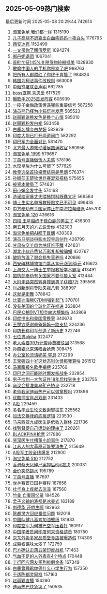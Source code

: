 ## 2025-05-09热门搜索 
最后更新时间 2025-05-08 20:29:44.742614 
1. [淘宝免单 我们都一样](https://s.weibo.com/weibo?q=%E6%B7%98%E5%AE%9D%E5%85%8D%E5%8D%95%20%E6%88%91%E4%BB%AC%E9%83%BD%E4%B8%80%E6%A0%B7&t=31&band_rank=1&Refer=top) 1315190
1. [儿子高烧不退查出白血病妈妈一夜白头](https://s.weibo.com/weibo?q=%23%E5%84%BF%E5%AD%90%E9%AB%98%E7%83%A7%E4%B8%8D%E9%80%80%E6%9F%A5%E5%87%BA%E7%99%BD%E8%A1%80%E7%97%85%E5%A6%88%E5%A6%88%E4%B8%80%E5%A4%9C%E7%99%BD%E5%A4%B4%23&t=31&band_rank=1&Refer=top) 1176795
1. [西安冰雹](https://s.weibo.com/weibo?q=%E8%A5%BF%E5%AE%89%E5%86%B0%E9%9B%B9&t=31&band_rank=2&Refer=top) 1152499
1. [一文带你了解俄罗斯](https://s.weibo.com/weibo?q=%23%E4%B8%80%E6%96%87%E5%B8%A6%E4%BD%A0%E4%BA%86%E8%A7%A3%E4%BF%84%E7%BD%97%E6%96%AF%23&t=31&band_rank=3&Refer=top) 1094274
1. [郑丹妮退团](https://s.weibo.com/weibo?q=%23%E9%83%91%E4%B8%B9%E5%A6%AE%E9%80%80%E5%9B%A2%23&t=31&band_rank=4&Refer=top) 1067041
1. [首批加征145%关税货物轮船抵美](https://s.weibo.com/weibo?q=%23%E9%A6%96%E6%89%B9%E5%8A%A0%E5%BE%81145%25%E5%85%B3%E7%A8%8E%E8%B4%A7%E7%89%A9%E8%BD%AE%E8%88%B9%E6%8A%B5%E7%BE%8E%23&t=31&band_rank=5&Refer=top) 1028930
1. [敢偷中国人的手机你是疯了吧](https://s.weibo.com/weibo?q=%E6%95%A2%E5%81%B7%E4%B8%AD%E5%9B%BD%E4%BA%BA%E7%9A%84%E6%89%8B%E6%9C%BA%E4%BD%A0%E6%98%AF%E7%96%AF%E4%BA%86%E5%90%A7&t=31&band_rank=2&Refer=top) 988763
1. [把所有人都熬红了你终于肯播了](https://s.weibo.com/weibo?q=%E6%8A%8A%E6%89%80%E6%9C%89%E4%BA%BA%E9%83%BD%E7%86%AC%E7%BA%A2%E4%BA%86%E4%BD%A0%E7%BB%88%E4%BA%8E%E8%82%AF%E6%92%AD%E4%BA%86&t=31&band_rank=4&Refer=top) 984824
1. [韩国为柯洁事件改规则](https://s.weibo.com/weibo?q=%23%E9%9F%A9%E5%9B%BD%E4%B8%BA%E6%9F%AF%E6%B4%81%E4%BA%8B%E4%BB%B6%E6%94%B9%E8%A7%84%E5%88%99%23&t=31&band_rank=5&Refer=top) 663009
1. [中俄签署联合声明](https://s.weibo.com/weibo?q=%23%E4%B8%AD%E4%BF%84%E7%AD%BE%E7%BD%B2%E8%81%94%E5%90%88%E5%A3%B0%E6%98%8E%23&t=31&band_rank=6&Refer=top) 662785
1. [boss直聘 秀恩爱](https://s.weibo.com/weibo?q=boss%E7%9B%B4%E8%81%98%20%E7%A7%80%E6%81%A9%E7%88%B1&t=31&band_rank=6&Refer=top) 617529
1. [曝歌手2025首发阵容](https://s.weibo.com/weibo?q=%23%E6%9B%9D%E6%AD%8C%E6%89%8B2025%E9%A6%96%E5%8F%91%E9%98%B5%E5%AE%B9%23&t=31&band_rank=7&Refer=top) 608939
1. [一揽子金融政策传递哪些重要信号](https://s.weibo.com/weibo?q=%23%E4%B8%80%E6%8F%BD%E5%AD%90%E9%87%91%E8%9E%8D%E6%94%BF%E7%AD%96%E4%BC%A0%E9%80%92%E5%93%AA%E4%BA%9B%E9%87%8D%E8%A6%81%E4%BF%A1%E5%8F%B7%23&t=31&band_rank=10&Refer=top) 587258
1. [演员熊乃槿为小猫悟空发声](https://s.weibo.com/weibo?q=%23%E6%BC%94%E5%91%98%E7%86%8A%E4%B9%83%E6%A7%BF%E4%B8%BA%E5%B0%8F%E7%8C%AB%E6%82%9F%E7%A9%BA%E5%8F%91%E5%A3%B0%23&t=31&band_rank=10&Refer=top) 585523
1. [赵丽颖说换发色是换个心情](https://s.weibo.com/weibo?q=%23%E8%B5%B5%E4%B8%BD%E9%A2%96%E8%AF%B4%E6%8D%A2%E5%8F%91%E8%89%B2%E6%98%AF%E6%8D%A2%E4%B8%AA%E5%BF%83%E6%83%85%23&t=31&band_rank=11&Refer=top) 585010
1. [赵丽颖粉发白裙](https://s.weibo.com/weibo?q=%23%E8%B5%B5%E4%B8%BD%E9%A2%96%E7%B2%89%E5%8F%91%E7%99%BD%E8%A3%99%23&t=31&band_rank=12&Refer=top) 583458
1. [白鹿名牌变白梦妍](https://s.weibo.com/weibo?q=%23%E7%99%BD%E9%B9%BF%E5%90%8D%E7%89%8C%E5%8F%98%E7%99%BD%E6%A2%A6%E5%A6%8D%23&t=31&band_rank=7&Refer=top) 582929
1. [印度大坝已打开两道闸门](https://s.weibo.com/weibo?q=%E5%8D%B0%E5%BA%A6%E5%A4%A7%E5%9D%9D%E5%B7%B2%E6%89%93%E5%BC%80%E4%B8%A4%E9%81%93%E9%97%B8%E9%97%A8&t=31&band_rank=13&Refer=top) 582292
1. [印巴军力全面对比](https://s.weibo.com/weibo?q=%23%E5%8D%B0%E5%B7%B4%E5%86%9B%E5%8A%9B%E5%85%A8%E9%9D%A2%E5%AF%B9%E6%AF%94%23&t=31&band_rank=14&Refer=top) 581470
1. [北方最大游戏动漫展圆满收官](https://s.weibo.com/weibo?q=%23%E5%8C%97%E6%96%B9%E6%9C%80%E5%A4%A7%E6%B8%B8%E6%88%8F%E5%8A%A8%E6%BC%AB%E5%B1%95%E5%9C%86%E6%BB%A1%E6%94%B6%E5%AE%98%23&t=31&band_rank=15&Refer=top) 580956
1. [淘宝免单 1999](https://s.weibo.com/weibo?q=%E6%B7%98%E5%AE%9D%E5%85%8D%E5%8D%95%201999&t=31&band_rank=44&Refer=top) 579657
1. [丁禹兮直播做饭人夫感](https://s.weibo.com/weibo?q=%E4%B8%81%E7%A6%B9%E5%85%AE%E7%9B%B4%E6%92%AD%E5%81%9A%E9%A5%AD%E4%BA%BA%E5%A4%AB%E6%84%9F&t=31&band_rank=17&Refer=top) 578196
1. [水饺皇后为什么可惜了](https://s.weibo.com/weibo?q=%23%E6%B0%B4%E9%A5%BA%E7%9A%87%E5%90%8E%E4%B8%BA%E4%BB%80%E4%B9%88%E5%8F%AF%E6%83%9C%E4%BA%86%23&t=31&band_rank=18&Refer=top) 577629
1. [教皇选举首轮投票结果是黑烟](https://s.weibo.com/weibo?q=%23%E6%95%99%E7%9A%87%E9%80%89%E4%B8%BE%E9%A6%96%E8%BD%AE%E6%8A%95%E7%A5%A8%E7%BB%93%E6%9E%9C%E6%98%AF%E9%BB%91%E7%83%9F%23&t=31&band_rank=19&Refer=top) 576374
1. [孙颖莎王楚钦世乒赛混双搭档](https://s.weibo.com/weibo?q=%23%E5%AD%99%E9%A2%96%E8%8E%8E%E7%8E%8B%E6%A5%9A%E9%92%A6%E4%B8%96%E4%B9%92%E8%B5%9B%E6%B7%B7%E5%8F%8C%E6%90%AD%E6%A1%A3%23&t=31&band_rank=20&Refer=top) 575655
1. [被资本做局了](https://s.weibo.com/weibo?q=%E8%A2%AB%E8%B5%84%E6%9C%AC%E5%81%9A%E5%B1%80%E4%BA%86&t=31&band_rank=11&Refer=top) 574631
1. [田小娟金发寸头](https://s.weibo.com/weibo?q=%23%E7%94%B0%E5%B0%8F%E5%A8%9F%E9%87%91%E5%8F%91%E5%AF%B8%E5%A4%B4%23&t=31&band_rank=22&Refer=top) 574168
1. [造谣给家暴丈夫喂猪饲料既蠢又坏](https://s.weibo.com/weibo?q=%23%E9%80%A0%E8%B0%A3%E7%BB%99%E5%AE%B6%E6%9A%B4%E4%B8%88%E5%A4%AB%E5%96%82%E7%8C%AA%E9%A5%B2%E6%96%99%E6%97%A2%E8%A0%A2%E5%8F%88%E5%9D%8F%23&t=31&band_rank=8&Refer=top) 566564
1. [博士生实名举报教授贴文已不可见](https://s.weibo.com/weibo?q=%23%E5%8D%9A%E5%A3%AB%E7%94%9F%E5%AE%9E%E5%90%8D%E4%B8%BE%E6%8A%A5%E6%95%99%E6%8E%88%E8%B4%B4%E6%96%87%E5%B7%B2%E4%B8%8D%E5%8F%AF%E8%A7%81%23&t=31&band_rank=23&Refer=top) 499435
1. [中方奉劝有关国家停止在南海拉帮结派](https://s.weibo.com/weibo?q=%23%E4%B8%AD%E6%96%B9%E5%A5%89%E5%8A%9D%E6%9C%89%E5%85%B3%E5%9B%BD%E5%AE%B6%E5%81%9C%E6%AD%A2%E5%9C%A8%E5%8D%97%E6%B5%B7%E6%8B%89%E5%B8%AE%E7%BB%93%E6%B4%BE%23&t=31&band_rank=9&Refer=top) 455700
1. [淘宝免单 120](https://s.weibo.com/weibo?q=%E6%B7%98%E5%AE%9D%E5%85%8D%E5%8D%95%20120&t=31&band_rank=12&Refer=top) 436616
1. [四搭 王星越终于做白鹿的男主了](https://s.weibo.com/weibo?q=%E5%9B%9B%E6%90%AD%20%E7%8E%8B%E6%98%9F%E8%B6%8A%E7%BB%88%E4%BA%8E%E5%81%9A%E7%99%BD%E9%B9%BF%E7%9A%84%E7%94%B7%E4%B8%BB%E4%BA%86&t=31&band_rank=13&Refer=top) 436303
1. [用五月天的方式说爱你](https://s.weibo.com/weibo?q=%23%E7%94%A8%E4%BA%94%E6%9C%88%E5%A4%A9%E7%9A%84%E6%96%B9%E5%BC%8F%E8%AF%B4%E7%88%B1%E4%BD%A0%23&t=31&band_rank=14&Refer=top) 432303
1. [淘宝免单把AI都干冒烟](https://s.weibo.com/weibo?q=%23%E6%B7%98%E5%AE%9D%E5%85%8D%E5%8D%95%E6%8A%8AAI%E9%83%BD%E5%B9%B2%E5%86%92%E7%83%9F%23&t=31&band_rank=15&Refer=top) 430309
1. [演员马丽谈电影水饺皇后创作](https://s.weibo.com/weibo?q=%23%E6%BC%94%E5%91%98%E9%A9%AC%E4%B8%BD%E8%B0%88%E7%94%B5%E5%BD%B1%E6%B0%B4%E9%A5%BA%E7%9A%87%E5%90%8E%E5%88%9B%E4%BD%9C%23&t=31&band_rank=16&Refer=top) 428799
1. [甘肃杂交羊肉为啥好吃不膻](https://s.weibo.com/weibo?q=%23%E7%94%98%E8%82%83%E6%9D%82%E4%BA%A4%E7%BE%8A%E8%82%89%E4%B8%BA%E5%95%A5%E5%A5%BD%E5%90%83%E4%B8%8D%E8%86%BB%23&t=31&band_rank=17&Refer=top) 424831
1. [湖北小伙花费14万彩礼却被骗婚](https://s.weibo.com/weibo?q=%23%E6%B9%96%E5%8C%97%E5%B0%8F%E4%BC%99%E8%8A%B1%E8%B4%B914%E4%B8%87%E5%BD%A9%E7%A4%BC%E5%8D%B4%E8%A2%AB%E9%AA%97%E5%A9%9A%23&t=31&band_rank=18&Refer=top) 422767
1. [酸奶放温了喝会损失营养吗](https://s.weibo.com/weibo?q=%E9%85%B8%E5%A5%B6%E6%94%BE%E6%B8%A9%E4%BA%86%E5%96%9D%E4%BC%9A%E6%8D%9F%E5%A4%B1%E8%90%A5%E5%85%BB%E5%90%97&t=31&band_rank=19&Refer=top) 420866
1. [西安碑林博物馆门票从10元涨到85元](https://s.weibo.com/weibo?q=%23%E8%A5%BF%E5%AE%89%E7%A2%91%E6%9E%97%E5%8D%9A%E7%89%A9%E9%A6%86%E9%97%A8%E7%A5%A8%E4%BB%8E10%E5%85%83%E6%B6%A8%E5%88%B085%E5%85%83%23&t=31&band_rank=20&Refer=top) 416623
1. [上海交大一博士生举报教授学术霸凌](https://s.weibo.com/weibo?q=%23%E4%B8%8A%E6%B5%B7%E4%BA%A4%E5%A4%A7%E4%B8%80%E5%8D%9A%E5%A3%AB%E7%94%9F%E4%B8%BE%E6%8A%A5%E6%95%99%E6%8E%88%E5%AD%A6%E6%9C%AF%E9%9C%B8%E5%87%8C%23&t=31&band_rank=21&Refer=top) 413491
1. [国防部奉劝有关国家不要引狼入室](https://s.weibo.com/weibo?q=%23%E5%9B%BD%E9%98%B2%E9%83%A8%E5%A5%89%E5%8A%9D%E6%9C%89%E5%85%B3%E5%9B%BD%E5%AE%B6%E4%B8%8D%E8%A6%81%E5%BC%95%E7%8B%BC%E5%85%A5%E5%AE%A4%23&t=31&band_rank=22&Refer=top) 413444
1. [大妈走路突然转身撞到男子获赔7万](https://s.weibo.com/weibo?q=%23%E5%A4%A7%E5%A6%88%E8%B5%B0%E8%B7%AF%E7%AA%81%E7%84%B6%E8%BD%AC%E8%BA%AB%E6%92%9E%E5%88%B0%E7%94%B7%E5%AD%90%E8%8E%B7%E8%B5%947%E4%B8%87%23&t=31&band_rank=23&Refer=top) 395566
1. [肖战新剧将登陆央视八套](https://s.weibo.com/weibo?q=%23%E8%82%96%E6%88%98%E6%96%B0%E5%89%A7%E5%B0%86%E7%99%BB%E9%99%86%E5%A4%AE%E8%A7%86%E5%85%AB%E5%A5%97%23&t=31&band_rank=24&Refer=top) 388997
1. [这就是街舞](https://s.weibo.com/weibo?q=%E8%BF%99%E5%B0%B1%E6%98%AF%E8%A1%97%E8%88%9E&t=31&band_rank=25&Refer=top) 378842
1. [比亚迪海狮07DMI强到起飞](https://s.weibo.com/weibo?q=%23%E6%AF%94%E4%BA%9A%E8%BF%AA%E6%B5%B7%E7%8B%AE07DMI%E5%BC%BA%E5%88%B0%E8%B5%B7%E9%A3%9E%23&t=31&band_rank=26&Refer=top) 370701
1. [没有美国的全球化正在推进](https://s.weibo.com/weibo?q=%E6%B2%A1%E6%9C%89%E7%BE%8E%E5%9B%BD%E7%9A%84%E5%85%A8%E7%90%83%E5%8C%96%E6%AD%A3%E5%9C%A8%E6%8E%A8%E8%BF%9B&t=31&band_rank=27&Refer=top) 363804
1. [巴民众拍到VT坦克向边境集结](https://s.weibo.com/weibo?q=%E5%B7%B4%E6%B0%91%E4%BC%97%E6%8B%8D%E5%88%B0VT%E5%9D%A6%E5%85%8B%E5%90%91%E8%BE%B9%E5%A2%83%E9%9B%86%E7%BB%93&t=31&band_rank=28&Refer=top) 343869
1. [印度提出和美国零换零](https://s.weibo.com/weibo?q=%23%E5%8D%B0%E5%BA%A6%E6%8F%90%E5%87%BA%E5%92%8C%E7%BE%8E%E5%9B%BD%E9%9B%B6%E6%8D%A2%E9%9B%B6%23&t=31&band_rank=29&Refer=top) 340678
1. [王楚钦感谢爸爸妈妈一路支持](https://s.weibo.com/weibo?q=%23%E7%8E%8B%E6%A5%9A%E9%92%A6%E6%84%9F%E8%B0%A2%E7%88%B8%E7%88%B8%E5%A6%88%E5%A6%88%E4%B8%80%E8%B7%AF%E6%94%AF%E6%8C%81%23&t=31&band_rank=25&Refer=top) 324236
1. [印防长称印军创造了新历史](https://s.weibo.com/weibo?q=%E5%8D%B0%E9%98%B2%E9%95%BF%E7%A7%B0%E5%8D%B0%E5%86%9B%E5%88%9B%E9%80%A0%E4%BA%86%E6%96%B0%E5%8E%86%E5%8F%B2&t=31&band_rank=30&Refer=top) 322746
1. [七位男alpha](https://s.weibo.com/weibo?q=%23%E4%B8%83%E4%BD%8D%E7%94%B7alpha%23&t=31&band_rank=31&Refer=top) 322477
1. [老人索要39万元带孙费被驳回](https://s.weibo.com/weibo?q=%23%E8%80%81%E4%BA%BA%E7%B4%A2%E8%A6%8139%E4%B8%87%E5%85%83%E5%B8%A6%E5%AD%99%E8%B4%B9%E8%A2%AB%E9%A9%B3%E5%9B%9E%23&t=31&band_rank=32&Refer=top) 313568
1. [孙燕姿北京演唱会抢票](https://s.weibo.com/weibo?q=%E5%AD%99%E7%87%95%E5%A7%BF%E5%8C%97%E4%BA%AC%E6%BC%94%E5%94%B1%E4%BC%9A%E6%8A%A2%E7%A5%A8&t=31&band_rank=26&Refer=top) 308475
1. [办公室轮流请奶茶 窒息](https://s.weibo.com/weibo?q=%E5%8A%9E%E5%85%AC%E5%AE%A4%E8%BD%AE%E6%B5%81%E8%AF%B7%E5%A5%B6%E8%8C%B6%20%E7%AA%92%E6%81%AF&t=31&band_rank=33&Refer=top) 272299
1. [王宝强四十岁这状态叫欠佳那我算啥](https://s.weibo.com/weibo?q=%E7%8E%8B%E5%AE%9D%E5%BC%BA%E5%9B%9B%E5%8D%81%E5%B2%81%E8%BF%99%E7%8A%B6%E6%80%81%E5%8F%AB%E6%AC%A0%E4%BD%B3%E9%82%A3%E6%88%91%E7%AE%97%E5%95%A5&t=31&band_rank=27&Refer=top) 261512
1. [马嘉祺报名歌手揭榜](https://s.weibo.com/weibo?q=%23%E9%A9%AC%E5%98%89%E7%A5%BA%E6%8A%A5%E5%90%8D%E6%AD%8C%E6%89%8B%E6%8F%AD%E6%A6%9C%23&t=31&band_rank=28&Refer=top) 235766
1. [印巴之间可能随时爆发核战争](https://s.weibo.com/weibo?q=%23%E5%8D%B0%E5%B7%B4%E4%B9%8B%E9%97%B4%E5%8F%AF%E8%83%BD%E9%9A%8F%E6%97%B6%E7%88%86%E5%8F%91%E6%A0%B8%E6%88%98%E4%BA%89%23&t=31&band_rank=29&Refer=top) 232854
1. [男子捡到一大包证件18年后找到失主](https://s.weibo.com/weibo?q=%23%E7%94%B7%E5%AD%90%E6%8D%A1%E5%88%B0%E4%B8%80%E5%A4%A7%E5%8C%85%E8%AF%81%E4%BB%B618%E5%B9%B4%E5%90%8E%E6%89%BE%E5%88%B0%E5%A4%B1%E4%B8%BB%23&t=31&band_rank=30&Refer=top) 232755
1. [乌议会批准美乌矿产协议](https://s.weibo.com/weibo?q=%23%E4%B9%8C%E8%AE%AE%E4%BC%9A%E6%89%B9%E5%87%86%E7%BE%8E%E4%B9%8C%E7%9F%BF%E4%BA%A7%E5%8D%8F%E8%AE%AE%23&t=31&band_rank=31&Refer=top) 232718
1. [老师我家迪丽热巴可以做童模吗](https://s.weibo.com/weibo?q=%E8%80%81%E5%B8%88%E6%88%91%E5%AE%B6%E8%BF%AA%E4%B8%BD%E7%83%AD%E5%B7%B4%E5%8F%AF%E4%BB%A5%E5%81%9A%E7%AB%A5%E6%A8%A1%E5%90%97&t=31&band_rank=33&Refer=top) 231896
1. [优酷押宝肖战双剧](https://s.weibo.com/weibo?q=%E4%BC%98%E9%85%B7%E6%8A%BC%E5%AE%9D%E8%82%96%E6%88%98%E5%8F%8C%E5%89%A7&t=31&band_rank=34&Refer=top) 231433
1. [A股](https://s.weibo.com/weibo?q=A%E8%82%A1&t=31&band_rank=34&Refer=top) 229459
1. [多名毕业生论文致谢樊振东](https://s.weibo.com/weibo?q=%23%E5%A4%9A%E5%90%8D%E6%AF%95%E4%B8%9A%E7%94%9F%E8%AE%BA%E6%96%87%E8%87%B4%E8%B0%A2%E6%A8%8A%E6%8C%AF%E4%B8%9C%23&t=31&band_rank=35&Refer=top) 225562
1. [加法交换律的底层逻辑](https://s.weibo.com/weibo?q=%E5%8A%A0%E6%B3%95%E4%BA%A4%E6%8D%A2%E5%BE%8B%E7%9A%84%E5%BA%95%E5%B1%82%E9%80%BB%E8%BE%91&t=31&band_rank=36&Refer=top) 223530
1. [马来西亚九成医生是低收入群体](https://s.weibo.com/weibo?q=%E9%A9%AC%E6%9D%A5%E8%A5%BF%E4%BA%9A%E4%B9%9D%E6%88%90%E5%8C%BB%E7%94%9F%E6%98%AF%E4%BD%8E%E6%94%B6%E5%85%A5%E7%BE%A4%E4%BD%93&t=31&band_rank=37&Refer=top) 221736
1. [找到督促自己运动的理由了](https://s.weibo.com/weibo?q=%E6%89%BE%E5%88%B0%E7%9D%A3%E4%BF%83%E8%87%AA%E5%B7%B1%E8%BF%90%E5%8A%A8%E7%9A%84%E7%90%86%E7%94%B1%E4%BA%86&t=31&band_rank=38&Refer=top) 220261
1. [BLACKPINK抢票](https://s.weibo.com/weibo?q=BLACKPINK%E6%8A%A2%E7%A5%A8&t=31&band_rank=35&Refer=top) 217986
1. [资深医生吐槽董小姐事件](https://s.weibo.com/weibo?q=%E8%B5%84%E6%B7%B1%E5%8C%BB%E7%94%9F%E5%90%90%E6%A7%BD%E8%91%A3%E5%B0%8F%E5%A7%90%E4%BA%8B%E4%BB%B6&t=31&band_rank=39&Refer=top) 217870
1. [江苏人的大草原可能要消失了](https://s.weibo.com/weibo?q=%E6%B1%9F%E8%8B%8F%E4%BA%BA%E7%9A%84%E5%A4%A7%E8%8D%89%E5%8E%9F%E5%8F%AF%E8%83%BD%E8%A6%81%E6%B6%88%E5%A4%B1%E4%BA%86&t=31&band_rank=40&Refer=top) 215649
1. [A股军工股全线爆发](https://s.weibo.com/weibo?q=%23A%E8%82%A1%E5%86%9B%E5%B7%A5%E8%82%A1%E5%85%A8%E7%BA%BF%E7%88%86%E5%8F%91%23&t=31&band_rank=41&Refer=top) 212900
1. [淘宝免单 510](https://s.weibo.com/weibo?q=%E6%B7%98%E5%AE%9D%E5%85%8D%E5%8D%95%20510&t=31&band_rank=42&Refer=top) 212752
1. [香港蔡天凤碎尸案押后6月裁决](https://s.weibo.com/weibo?q=%23%E9%A6%99%E6%B8%AF%E8%94%A1%E5%A4%A9%E5%87%A4%E7%A2%8E%E5%B0%B8%E6%A1%88%E6%8A%BC%E5%90%8E6%E6%9C%88%E8%A3%81%E5%86%B3%23&t=31&band_rank=43&Refer=top) 200031
1. [金价突然跳水](https://s.weibo.com/weibo?q=%23%E9%87%91%E4%BB%B7%E7%AA%81%E7%84%B6%E8%B7%B3%E6%B0%B4%23&t=31&band_rank=36&Refer=top) 195789
1. [丁禹兮直播](https://s.weibo.com/weibo?q=%E4%B8%81%E7%A6%B9%E5%85%AE%E7%9B%B4%E6%92%AD&t=31&band_rank=37&Refer=top) 187697
1. [世乒赛首日国乒赛程](https://s.weibo.com/weibo?q=%E4%B8%96%E4%B9%92%E8%B5%9B%E9%A6%96%E6%97%A5%E5%9B%BD%E4%B9%92%E8%B5%9B%E7%A8%8B&t=31&band_rank=38&Refer=top) 187656
1. [杜华身上痒就去洗澡](https://s.weibo.com/weibo?q=%E6%9D%9C%E5%8D%8E%E8%BA%AB%E4%B8%8A%E7%97%92%E5%B0%B1%E5%8E%BB%E6%B4%97%E6%BE%A1&t=31&band_rank=45&Refer=top) 187560
1. [竹业 亡妻回忆录](https://s.weibo.com/weibo?q=%E7%AB%B9%E4%B8%9A%20%E4%BA%A1%E5%A6%BB%E5%9B%9E%E5%BF%86%E5%BD%95&t=31&band_rank=39&Refer=top) 184526
1. [孟子义输的液都是冰美式](https://s.weibo.com/weibo?q=%E5%AD%9F%E5%AD%90%E4%B9%89%E8%BE%93%E7%9A%84%E6%B6%B2%E9%83%BD%E6%98%AF%E5%86%B0%E7%BE%8E%E5%BC%8F&t=31&band_rank=40&Refer=top) 183189
1. [刘德华 还想生啊](https://s.weibo.com/weibo?q=%E5%88%98%E5%BE%B7%E5%8D%8E%20%E8%BF%98%E6%83%B3%E7%94%9F%E5%95%8A&t=31&band_rank=46&Refer=top) 182963
1. [陈都灵方回应番位问题](https://s.weibo.com/weibo?q=%23%E9%99%88%E9%83%BD%E7%81%B5%E6%96%B9%E5%9B%9E%E5%BA%94%E7%95%AA%E4%BD%8D%E9%97%AE%E9%A2%98%23&t=31&band_rank=47&Refer=top) 182019
1. [中国队健儿高考加油壁纸](https://s.weibo.com/weibo?q=%23%E4%B8%AD%E5%9B%BD%E9%98%9F%E5%81%A5%E5%84%BF%E9%AB%98%E8%80%83%E5%8A%A0%E6%B2%B9%E5%A3%81%E7%BA%B8%23&t=31&band_rank=48&Refer=top) 181933
1. [印度空军为何被巴空军压着打](https://s.weibo.com/weibo?q=%E5%8D%B0%E5%BA%A6%E7%A9%BA%E5%86%9B%E4%B8%BA%E4%BD%95%E8%A2%AB%E5%B7%B4%E7%A9%BA%E5%86%9B%E5%8E%8B%E7%9D%80%E6%89%93&t=31&band_rank=49&Refer=top) 180917
1. [中国学者质问印度何来资格谴责](https://s.weibo.com/weibo?q=%E4%B8%AD%E5%9B%BD%E5%AD%A6%E8%80%85%E8%B4%A8%E9%97%AE%E5%8D%B0%E5%BA%A6%E4%BD%95%E6%9D%A5%E8%B5%84%E6%A0%BC%E8%B0%B4%E8%B4%A3&t=31&band_rank=50&Refer=top) 180750
1. [京东外卖多家品质堂食店被曝造假](https://s.weibo.com/weibo?q=%23%E4%BA%AC%E4%B8%9C%E5%A4%96%E5%8D%96%E5%A4%9A%E5%AE%B6%E5%93%81%E8%B4%A8%E5%A0%82%E9%A3%9F%E5%BA%97%E8%A2%AB%E6%9B%9D%E9%80%A0%E5%81%87%23&t=31&band_rank=42&Refer=top) 174306
1. [成毅权谋味太浓了](https://s.weibo.com/weibo?q=%E6%88%90%E6%AF%85%E6%9D%83%E8%B0%8B%E5%91%B3%E5%A4%AA%E6%B5%93%E4%BA%86&t=31&band_rank=43&Refer=top) 172759
1. [巴方确认击落五架印度战机](https://s.weibo.com/weibo?q=%E5%B7%B4%E6%96%B9%E7%A1%AE%E8%AE%A4%E5%87%BB%E8%90%BD%E4%BA%94%E6%9E%B6%E5%8D%B0%E5%BA%A6%E6%88%98%E6%9C%BA&t=31&band_rank=44&Refer=top) 171463
1. [气血不足的人外表有4个特点](https://s.weibo.com/weibo?q=%23%E6%B0%94%E8%A1%80%E4%B8%8D%E8%B6%B3%E7%9A%84%E4%BA%BA%E5%A4%96%E8%A1%A8%E6%9C%894%E4%B8%AA%E7%89%B9%E7%82%B9%23&t=31&band_rank=45&Refer=top) 170448
1. [工行回应网友买到掺假金条](https://s.weibo.com/weibo?q=%23%E5%B7%A5%E8%A1%8C%E5%9B%9E%E5%BA%94%E7%BD%91%E5%8F%8B%E4%B9%B0%E5%88%B0%E6%8E%BA%E5%81%87%E9%87%91%E6%9D%A1%23&t=31&band_rank=46&Refer=top) 167349
1. [白鹿曾舜晞你俩什么小学生行为](https://s.weibo.com/weibo?q=%E7%99%BD%E9%B9%BF%E6%9B%BE%E8%88%9C%E6%99%9E%E4%BD%A0%E4%BF%A9%E4%BB%80%E4%B9%88%E5%B0%8F%E5%AD%A6%E7%94%9F%E8%A1%8C%E4%B8%BA&t=31&band_rank=47&Refer=top) 157350
1. [于适陈都灵同框](https://s.weibo.com/weibo?q=%23%E4%BA%8E%E9%80%82%E9%99%88%E9%83%BD%E7%81%B5%E5%90%8C%E6%A1%86%23&t=31&band_rank=48&Refer=top) 157163
1. [赵丽颖直播](https://s.weibo.com/weibo?q=%E8%B5%B5%E4%B8%BD%E9%A2%96%E7%9B%B4%E6%92%AD&t=31&band_rank=49&Refer=top) 154280
1. [迪丽热巴快急哭了](https://s.weibo.com/weibo?q=%23%E8%BF%AA%E4%B8%BD%E7%83%AD%E5%B7%B4%E5%BF%AB%E6%80%A5%E5%93%AD%E4%BA%86%23&t=31&band_rank=50&Refer=top) 150535
